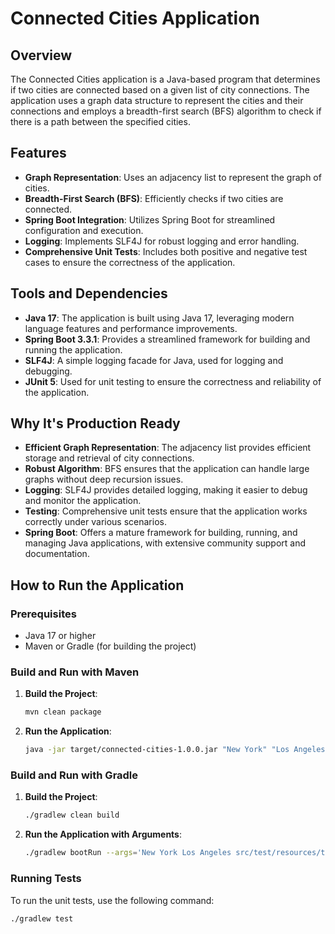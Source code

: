 # Connected Cities Application

## Overview

The Connected Cities application is a Java-based program that determines if two cities are connected based on a given list of city connections. The application uses a graph data structure to represent the cities and their connections and employs a breadth-first search (BFS) algorithm to check if there is a path between the specified cities.

## Features

- **Graph Representation**: Uses an adjacency list to represent the graph of cities.
- **Breadth-First Search (BFS)**: Efficiently checks if two cities are connected.
- **Spring Boot Integration**: Utilizes Spring Boot for streamlined configuration and execution.
- **Logging**: Implements SLF4J for robust logging and error handling.
- **Comprehensive Unit Tests**: Includes both positive and negative test cases to ensure the correctness of the application.

## Tools and Dependencies

- **Java 17**: The application is built using Java 17, leveraging modern language features and performance improvements.
- **Spring Boot 3.3.1**: Provides a streamlined framework for building and running the application.
- **SLF4J**: A simple logging facade for Java, used for logging and debugging.
- **JUnit 5**: Used for unit testing to ensure the correctness and reliability of the application.

## Why It's Production Ready

- **Efficient Graph Representation**: The adjacency list provides efficient storage and retrieval of city connections.
- **Robust Algorithm**: BFS ensures that the application can handle large graphs without deep recursion issues.
- **Logging**: SLF4J provides detailed logging, making it easier to debug and monitor the application.
- **Testing**: Comprehensive unit tests ensure that the application works correctly under various scenarios.
- **Spring Boot**: Offers a mature framework for building, running, and managing Java applications, with extensive community support and documentation.

## How to Run the Application

### Prerequisites

- Java 17 or higher
- Maven or Gradle (for building the project)

### Build and Run with Maven

1. **Build the Project**:
    ```sh
    mvn clean package
    ```

2. **Run the Application**:
    ```sh
    java -jar target/connected-cities-1.0.0.jar "New York" "Los Angeles" "src/test/resources/test_connected.txt"
    ```

### Build and Run with Gradle

1. **Build the Project**:
    ```sh
    ./gradlew clean build
    ```

2. **Run the Application with Arguments**:
    ```sh
    ./gradlew bootRun --args='New York Los Angeles src/test/resources/test_connected.txt'
    ```

### Running Tests

To run the unit tests, use the following command:
```sh
./gradlew test
